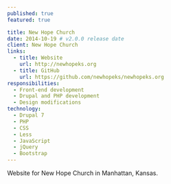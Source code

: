 ```yaml
---
published: true
featured: true

title: New Hope Church
date: 2014-10-19 # v2.0.0 release date
client: New Hope Church
links:
  - title: Website
    url: http://newhopeks.org
  - title: GitHub
    url: https://github.com/newhopeks/newhopeks.org
responsibilities:
  - Front-end development
  - Drupal and PHP development
  - Design modifications
technology:
  - Drupal 7
  - PHP
  - CSS
  - Less
  - JavaScript
  - jQuery
  - Bootstrap
---
```


Website for New Hope Church in Manhattan, Kansas.
